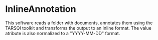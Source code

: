 # InlineAnnotation

This software reads a folder with documents, annotates them using the TARSQI toolkit and transforms the output to an inline format. The value atribute is also normalized to a "YYYY-MM-DD" format.
